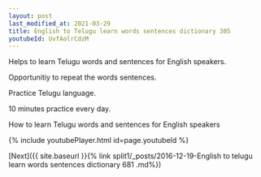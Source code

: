 ```yaml
---
layout: post
last_modified_at: 2021-03-29
title: English to Telugu learn words sentences dictionary 305 
youtubeId: UvfAolrCdzM
---
```

 
 
Helps to learn Telugu words and sentences for English speakers.

Opportunitiy to repeat the words sentences. 

Practice Telugu language. 
 
10 minutes practice every day. 
 
How to learn Telugu words and sentences for English speakers 
 
{% include youtubePlayer.html id=page.youtubeId %}
 
 
[Next]({{ site.baseurl }}{% link  split1/_posts/2016-12-19-English to telugu learn words sentences dictionary 681 .md%})
 
